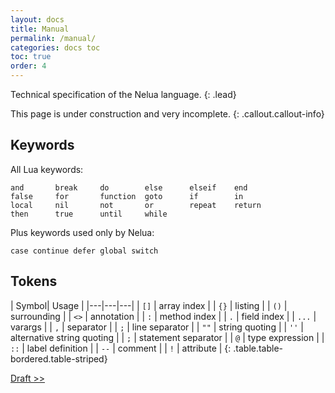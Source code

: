 ```yaml
---
layout: docs
title: Manual
permalink: /manual/
categories: docs toc
toc: true
order: 4
---
```


Technical specification of the Nelua language.
{: .lead}

This page is under construction and very incomplete.
{: .callout.callout-info}

## Keywords

All Lua keywords:

```nelua
and       break     do        else      elseif    end
false     for       function  goto      if        in
local     nil       not       or        repeat    return
then      true      until     while
```

Plus keywords used only by Nelua:
```nelua
case continue defer global switch
```

## Tokens

| Symbol| Usage |
|---|---|---|
| `[]`  | array index |
| `{}`  | listing |
| `()`  | surrounding |
| `<>`  | annotation |
| `:`   | method index |
| `.`   | field index |
| `...` | varargs |
| `,`   | separator |
| `;`   | line separator |
| `""`  | string quoting |
| `''`  | alternative string quoting |
| `;`   | statement separator |
| `@`   | type expression |
| `::`  | label definition |
| `--`  | comment |
| `!`   | attribute |
{: .table.table-bordered.table-striped}

<a href="/draft/" class="btn btn-outline-primary btn-lg float-right">Draft >></a>